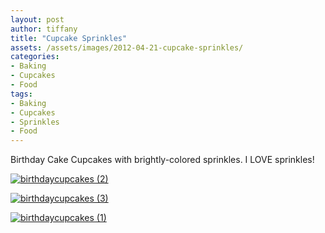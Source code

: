 ```yaml
---
layout: post
author: tiffany
title: "Cupcake Sprinkles"
assets: /assets/images/2012-04-21-cupcake-sprinkles/
categories: 
- Baking
- Cupcakes
- Food
tags: 
- Baking
- Cupcakes
- Sprinkles
- Food
---
```


Birthday Cake Cupcakes with brightly-colored sprinkles. I LOVE sprinkles!

[![](jekyll_uploads/2012/04/birthdaycupcakes-2-575x382.jpg "birthdaycupcakes (2)")](http://www.sweetpeonies.com/2012/04/cupcake-sprinkles/birthdaycupcakes-2/)

[![](jekyll_uploads/2012/04/birthdaycupcakes-3-575x382.jpg "birthdaycupcakes (3)")](http://www.sweetpeonies.com/2012/04/cupcake-sprinkles/birthdaycupcakes-3/)

[![](jekyll_uploads/2012/04/birthdaycupcakes-1-575x382.jpg "birthdaycupcakes (1)")](http://www.sweetpeonies.com/2012/04/cupcake-sprinkles/birthdaycupcakes-1/)